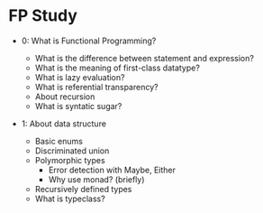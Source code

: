 # FP Study

- 0: What is Functional Programming?

  - What is the difference between statement and expression?
  - What is the meaning of first-class datatype?
  - What is lazy evaluation?
  - What is referential transparency?
  - About recursion
  - What is syntatic sugar?

- 1: About data structure
  - Basic enums
  - Discriminated union
  - Polymorphic types
    - Error detection with Maybe, Either
    - Why use monad? (briefly)
  - Recursively defined types
  - What is typeclass?

